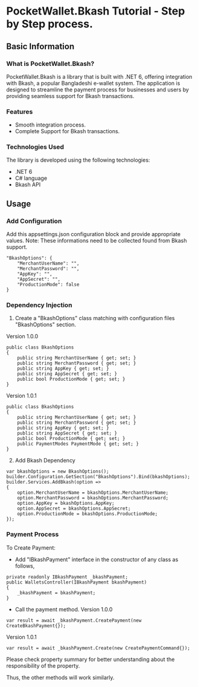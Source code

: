 # PocketWallet.Bkash Tutorial - Step by Step process.

## Basic Information

### What is PocketWallet.Bkash?

PocketWallet.Bkash is a library that is built with .NET 6, offering integration with Bkash, a popular Bangladeshi e-wallet system. The application is designed to streamline the payment process for businesses and users by providing seamless support for Bkash transactions.

### Features

- Smooth integration process.
- Complete Support for Bkash transactions.

### Technologies Used

The library is developed using the following technologies:

- .NET 6
- C# language
- Bkash API

## Usage

### Add Configuration
Add this appsettings.json configuration block and provide appropriate values. Note: These informations need to be collected found from Bkash support.
```
"BkashOptions": {
    "MerchantUserName": "",
    "MerchantPassword": "",
    "AppKey": "",
    "AppSecret": "",
    "ProductionMode": false
}
```

### Dependency Injection
1. Create a "BkashOptions" class matching with configuration files "BkashOptions" section.

Version 1.0.0
```
public class BkashOptions
{
    public string MerchantUserName { get; set; }
    public string MerchantPassword { get; set; }
    public string AppKey { get; set; }
    public string AppSecret { get; set; }
    public bool ProductionMode { get; set; }
}
```

Version 1.0.1
```
public class BkashOptions
{
    public string MerchantUserName { get; set; }
    public string MerchantPassword { get; set; }
    public string AppKey { get; set; }
    public string AppSecret { get; set; }
    public bool ProductionMode { get; set; }
    public PaymentModes PaymentMode { get; set; }
}
```

2. Add Bkash Dependency
```
var bkashOptions = new BkashOptions();
builder.Configuration.GetSection("BkashOptions").Bind(bkashOptions);
builder.Services.AddBkash(option =>
{
    option.MerchantUserName = bkashOptions.MerchantUserName;
    option.MerchantPassword = bkashOptions.MerchantPassword;
    option.AppKey = bkashOptions.AppKey;
    option.AppSecret = bkashOptions.AppSecret;
    option.ProductionMode = bkashOptions.ProductionMode;
});
```

### Payment Process

To Create Payment:

- Add "IBkashPayment" interface in the constructor of any class as follows,
```
private readonly IBkashPayment _bkashPayment;
public WalletsController(IBkashPayment bkashPayment)
{
    _bkashPayment = bkashPayment;
}
```

- Call the payment method.
Version 1.0.0
```
var result = await _bkashPayment.CreatePayment(new CreateBkashPayment{});

```
Version 1.0.1
```
var result = await _bkashPayment.Create(new CreatePaymentCommand{});

```
Please check property summary for better understanding about the responsibility of the property.

Thus, the other methods will work similarly.
